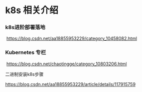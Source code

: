 # k8s 相关介绍

### 	k8s进阶部署落地

​	https://blog.csdn.net/aa18855953229/category_10458082.html

### 	Kubernetes 专栏

​	https://blog.csdn.net/chaotingge/category_10803206.html

二进制安装k8s步骤

https://blog.csdn.net/aa18855953229/article/details/117915759